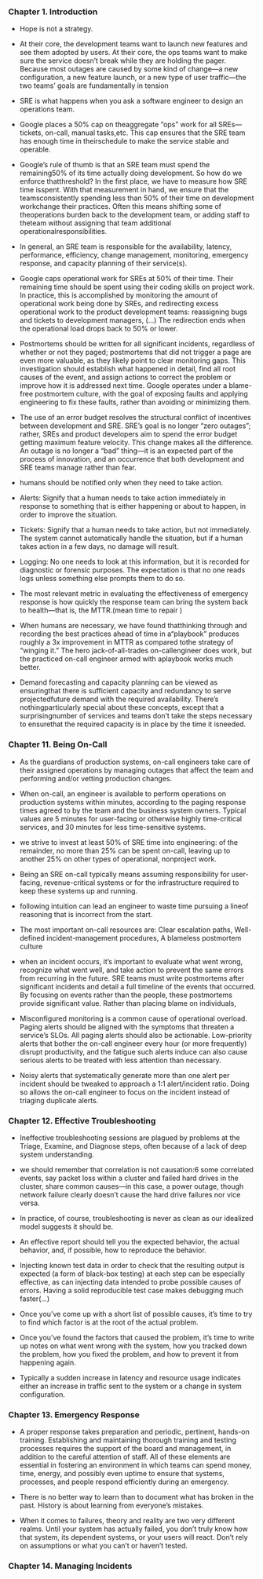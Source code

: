 ### Chapter 1. Introduction


- Hope is not a strategy.


- At their core, the development teams want to launch new features and see them adopted by users. At their core, the ops teams want to make sure the service doesn’t break while they are holding the pager. Because most outages are caused by some kind of change—a new configuration, a new feature launch, or a new type of user traffic—the two teams’ goals are fundamentally in tension


- SRE is what happens when you ask a software engineer to design an operations team. 


- Google places a 50% cap on theaggregate “ops” work for all SREs—tickets, on-call, manual tasks,etc. This cap ensures that the SRE team has enough time in theirschedule to make the service stable and operable.


- Google’s rule of thumb is that an SRE team must spend the remaining50% of its time actually doing development.  So how do we enforce thatthreshold? In the first place, we have to measure how SRE time isspent.  With that measurement in hand, we ensure that the teamsconsistently spending less than 50% of their time on development workchange their practices. Often this means shifting some of theoperations burden back to the development team, or adding staff to theteam without assigning that team additional operationalresponsibilities.


- In general, an SRE team is responsible for the availability, latency, performance, efficiency, change management, monitoring, emergency response, and capacity planning of their service(s).


- Google caps operational work for SREs at 50% of their time. Their remaining time should be spent using their coding skills on project work. In practice, this is accomplished by monitoring the amount of operational work being done by SREs, and redirecting excess operational work to the product development teams: reassigning bugs and tickets to development managers, (...) The redirection ends when the operational load drops back to 50% or lower.


- Postmortems should be written for all significant incidents, regardless of whether or not they paged; postmortems that did not trigger a page are even more valuable, as they likely point to clear monitoring gaps. This investigation should establish what happened in detail, find all root causes of the event, and assign actions to correct the problem or improve how it is addressed next time. Google operates under a blame-free postmortem culture, with the goal of exposing faults and applying engineering to fix these faults, rather than avoiding or minimizing them.


- The use of an error budget resolves the structural conflict of incentives between development and SRE. SRE’s goal is no longer “zero outages”; rather, SREs and product developers aim to spend the error budget getting maximum feature velocity. This change makes all the difference. An outage is no longer a “bad” thing—it is an expected part of the process of innovation, and an occurrence that both development and SRE teams manage rather than fear.


- humans should be notified only when they need to take action.


- Alerts: Signify that a human needs to take action immediately in response to something that is either happening or about to happen, in order to improve the situation.


- Tickets: Signify that a human needs to take action, but not immediately. The system cannot automatically handle the situation, but if a human takes action in a few days, no damage will result.


- Logging: No one needs to look at this information, but it is recorded for diagnostic or forensic purposes. The expectation is that no one reads logs unless something else prompts them to do so.


- The most relevant metric in evaluating the effectiveness of emergency response is how quickly the response team can bring the system back to health—that is, the MTTR.(mean time to repair )


- When humans are necessary, we have found thatthinking through and recording the best practices ahead of time in a“playbook” produces roughly a 3x improvement in MTTR as compared tothe strategy of “winging it.” The hero jack-of-all-trades on-callengineer does work, but the practiced on-call engineer armed with aplaybook works much better. 


- Demand forecasting and capacity planning can be viewed as ensuringthat there is sufficient capacity and redundancy to serve projectedfuture demand with the required availability. There’s nothingparticularly special about these concepts, except that a surprisingnumber of services and teams don’t take the steps necessary to ensurethat the required capacity is in place by the time it isneeded.


### Chapter 11. Being On-Call


- As the guardians of production systems, on-call engineers take care of their assigned operations by managing outages that affect the team and performing and/or vetting production changes.


- When on-call, an engineer is available to perform operations on production systems within minutes, according to the paging response times agreed to by the team and the business system owners. Typical values are 5 minutes for user-facing or otherwise highly time-critical services, and 30 minutes for less time-sensitive systems.


- we strive to invest at least 50% of SRE time into engineering: of the remainder, no more than 25% can be spent on-call, leaving up to another 25% on other types of operational, nonproject work.


- Being an SRE on-call typically means assuming responsibility for user-facing, revenue-critical systems or for the infrastructure required to keep these systems up and running.


- following intuition can lead an engineer to waste time pursuing a lineof reasoning that is incorrect from the start.


- The most important on-call resources are: Clear escalation paths, Well-defined incident-management procedures, A blameless postmortem culture


- when an incident occurs, it’s important to evaluate what went wrong, recognize what went well, and take action to prevent the same errors from recurring in the future. SRE teams must write postmortems after significant incidents and detail a full timeline of the events that occurred. By focusing on events rather than the people, these postmortems provide significant value. Rather than placing blame on individuals,


- Misconfigured monitoring is a common cause of operational overload. Paging alerts should be aligned with the symptoms that threaten a service’s SLOs. All paging alerts should also be actionable. Low-priority alerts that bother the on-call engineer every hour (or more frequently) disrupt productivity, and the fatigue such alerts induce can also cause serious alerts to be treated with less attention than necessary.


- Noisy alerts that systematically generate more than one alert per incident should be tweaked to approach a 1:1 alert/incident ratio. Doing so allows the on-call engineer to focus on the incident instead of triaging duplicate alerts.


### Chapter 12. Effective Troubleshooting


- Ineffective troubleshooting sessions are plagued by problems at the Triage, Examine, and Diagnose steps, often because of a lack of deep system understanding.


- we should remember that correlation is not causation:6 some correlated events, say packet loss within a cluster and failed hard drives in the cluster, share common causes—in this case, a power outage, though network failure clearly doesn’t cause the hard drive failures nor vice versa.


- In practice, of course, troubleshooting is never as clean as our idealized model suggests it should be. 


- An effective report should tell you the expected behavior, the actual behavior, and, if possible, how to reproduce the behavior.


- Injecting known test data in order to check that the resulting output is expected (a form of black-box testing) at each step can be especially effective, as can injecting data intended to probe possible causes of errors. Having a solid reproducible test case makes debugging much faster(...)


- Once you’ve come up with a short list of possible causes, it’s time to try to find which factor is at the root of the actual problem.


- Once you’ve found the factors that caused the problem, it’s time to write up notes on what went wrong with the system, how you tracked down the problem, how you fixed the problem, and how to prevent it from happening again.


- Typically a sudden increase in latency and resource usage indicates either an increase in traffic sent to the system or a change in system configuration.


### Chapter 13. Emergency Response


- A proper response takes preparation and periodic, pertinent, hands-on training. Establishing and maintaining thorough training and testing processes requires the support of the board and management, in addition to the careful attention of staff. All of these elements are essential in fostering an environment in which teams can spend money, time, energy, and possibly even uptime to ensure that systems, processes, and people respond efficiently during an emergency.


- There is no better way to learn than to document what has broken in the past. History is about learning from everyone’s mistakes.


- When it comes to failures, theory and reality are two very different realms. Until your system has actually failed, you don’t truly know how that system, its dependent systems, or your users will react. Don’t rely on assumptions or what you can’t or haven’t tested.


### Chapter 14. Managing Incidents


